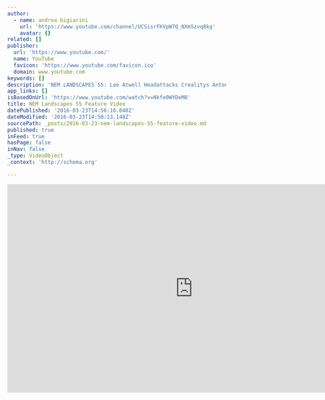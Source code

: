 ```yaml
---
author:
  - name: andrea bigiarini
    url: 'https://www.youtube.com/channel/UCSisrFKVpW7Q_NXmSzvq8kg'
    avatar: {}
related: []
publisher:
  url: 'https://www.youtube.com/'
  name: YouTube
  favicon: 'https://www.youtube.com/favicon.ico'
  domain: www.youtube.com
keywords: []
description: 'NEM LANDSCAPES 55: Lee Atwell Headattacks Crealitys Antonello Madau MaryJane Sarvis Karen Klinedinst Elsa Brenner Dirk Wüstenhagen Marianne Reiter Wayne Greer Mim Keo Debara Splendorio Mariko Klug Claude Panneton Jessika Johannson Vadim Demjianov Carol Ryan Dan Stone Andrea Bigiarini Roger Guetta John Pratt Clarisse Debout Marian Seid Rubin Hilary Packard Marco Pellegrini Rad Drew Dieter Gaebel Emanuele Faria Giulia Baita Mariusz Soszynski Kate Zari Roberts Leor Levine Giuseppe Navone Frédéric Deschêne Maddy McCoy Linda M.'
app_links: []
isBasedOnUrl: 'https://www.youtube.com/watch?v=Nkfe0WYDeM8'
title: NEM Landscapes 55 Feature Video
datePublished: '2016-03-23T14:56:16.048Z'
dateModified: '2016-03-23T14:50:13.148Z'
sourcePath: _posts/2016-03-23-nem-landscapes-55-feature-video.md
published: true
inFeed: true
hasPage: false
inNav: false
_type: VideoObject
_context: 'http://schema.org'

---
```

<iframe src="https://cdn.embedly.com/widgets/media.html?src=https%3A%2F%2Fwww.youtube.com%2Fembed%2FNkfe0WYDeM8%3Ffeature%3Doembed&amp;url=https%3A%2F%2Fwww.youtube.com%2Fwatch%3Fv%3DNkfe0WYDeM8&amp;image=https%3A%2F%2Fi.ytimg.com%2Fvi%2FNkfe0WYDeM8%2Fhqdefault.jpg&amp;key=b7d04c9b404c499eba89ee7072e1c4f7&amp;type=text%2Fhtml&amp;schema=youtube" width="854" height="480" scrolling="no" frameborder="0" allowfullscreen="allowfullscreen" style=""></iframe>